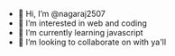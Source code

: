 - 👋 Hi, I’m @nagaraj2507
- 👀 I’m interested in web and coding
- 🌱 I’m currently learning javascript
- 💞️ I’m looking to collaborate on with ya'll

<!---
nagaraj2507/nagaraj2507 is a ✨ special ✨ repository because its `README.md` (this file) appears on your GitHub profile.
You can click the Preview link to take a look at your changes.
--->
